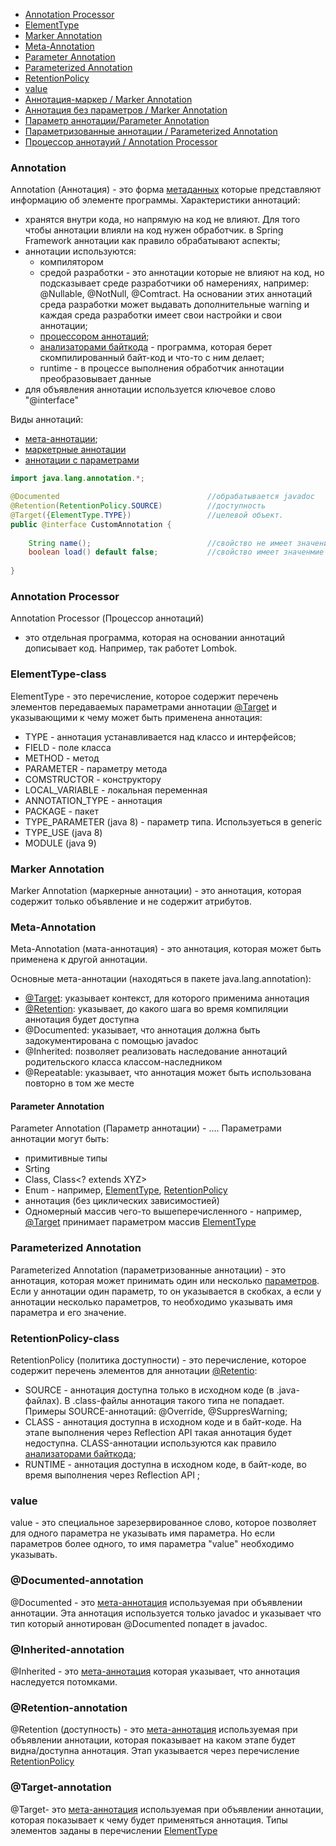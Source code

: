 
* [Annotation Processor](#annotation-processor)
* [ElementType](#elementtype-class)
* [Marker Annotation](#marker-annotation)
* [Meta-Annotation](#meta-annotation)
* [Parameter Annotation](#parameter-annotation)
* [Parameterized Annotation](#parameterized-annotation)
* [RetentionPolicy](#retentionpolicy-class)
* [value](#value)
* [Аннотация-маркер / Marker Annotation](#marker-annotation)
* [Аннотация без параметров / Marker Annotation](#marker-annotation)
* [Параметр аннотации/Parameter Annotation](#parameter-annotation)
* [Параметризованные аннотации / Parameterized Annotation](#parameterized-annotation)
* [Процессор аннотауий / Annotation Processor](#annotation-processor)

### Annotation
Annotation (Аннотация) - это форма [метаданных](/index.md#metadata) которые представляют информацию об элементе программы. Характеристики аннотаций:
* хранятся внутри кода, но напрямую на код не влияют. Для того чтобы аннотации влияли на код нужен обработчик. в Spring Framework аннотации как правило обрабатывают аспекты;
* аннотации используются:
  * компилятором 
  * средой разработки - это аннотации которые не влияют на код, но подсказывает среде разработчики об намерениях, например: @Nullable, @NotNull, @Comtract. На основании этих аннотаций среда разработки может выдавать дополнительные warning и каждая среда разработки имеет свои настройки и свои аннотации;
  * [процессором аннотаций](#annotation-processor); 
  * [анализаторами байткода](/java.md#bytecode-analyzer) - программа, которая берет скомпилированный байт-код и что-то с ним делает;
  * runtime - в процессе выполнения обработчик аннотации преобразовывает данные
* для объявления аннотации используется ключевое слово "@interface"

Виды аннотаций:
* [мета-аннотации](#meta-annotation);
* [маркетрные аннотации](#marker-annotation)
* [аннотации с параметрами](#parameterized-annotation)



```java
import java.lang.annotation.*;

@Documented                                 //обрабатывается javadoc
@Retention(RetentionPolicy.SOURCE)          //доступность
@Target({ElementType.TYPE})                 //целевой объект. 
public @interface CustomAnnotation {
    
    String name();                          //свойство не имеет значения п оумолчанию
    boolean load() default false;           //свойство имеет значенмие по умолчанию
    
}
```


### Annotation Processor
Annotation Processor (Процессор аннотаций) 
- это отдельная программа, которая на основании аннотаций дописывает код. Например, так работет Lombok.

### ElementType-class
ElementType - это перечисление, которое содержит перечень элементов передаваемых параметрами аннотации [@Target](#target-annotation) и указывающими к чему может быть применена аннотация:
* TYPE - аннотация устанавливается над классо и интерфейсов;
* FIELD - поле класса
* METHOD - метод
* PARAMETER - параметру метода
* COMSTRUCTOR - конструктору
* LOCAL_VARIABLE - локальная переменная
* ANNOTATION_TYPE - аннотация
* PACKAGE - пакет
* TYPE_PARAMETER (java 8) - параметр типа. Используеться в generic
* TYPE_USE (java 8)
* MODULE (java 9) 


### Marker Annotation
Marker Annotation (маркерные аннотации) - это аннотация, которая содержит только объявление и не содержит атрибутов.

### Meta-Annotation
Meta-Annotation (мата-аннотация) - это аннотация, которая может быть применена к другой аннотации.

Основные мета-аннотации (находяться в пакете java.lang.annotation):
* [@Target](#target-annotation): указывает контекст, для которого применима аннотация
* [@Retention](#retention-annotation): указывает, до какого шага во время компиляции аннотация будет доступна
* @Documented: указывает, что аннотация должна быть задокументирована с помощью javadoc
* @Inherited: позволяет реализовать наследование аннотаций родительского класса классом-наследником
* @Repeatable: указывает, что аннотация может быть использована повторно в том же месте


#### Parameter Annotation
Parameter Annotation (Параметр аннотации) - .... Параметрами аннотации могут быть:
* примитивные типы
* Srting
* Class, Class<? extends XYZ>
* Enum - например, [ElementType](#elementtype-class), [RetentionPolicy](#retentionpolicy-class)
* аннотация (без циклических зависимостией)
* Одномерный массив чего-то вышеперечисленного - например, [@Target](#target-annotation) принимает параметром массив [ElementType](#elementtype-class)

### Parameterized Annotation
Parameterized Annotation (параметризованные аннотации) - это аннотация, которая может принимать один или несколько [параметров](#parameter-annotation). Если у аннотации один параметр, то он указывается в скобках, а если у аннотации несколько параметров, то необходимо указывать имя параметра и его значение.

### RetentionPolicy-class
RetentionPolicy (политика доступности) - это перечисление, которое содержит перечень элементов для аннотации [@Retentio](#retentionpolicy-class):
* SOURCE - аннотация доступна только в исходном коде (в .java-файлах). В .class-файлы аннотация такого типа не попадает. Примеры SOURCE-аннотаций: @Override, @SuppresWarning; 
* CLASS - аннотация доступна в исходном коде и в байт-коде. На этапе выполнения через Reflection API такая аннотация будет недоступна. CLASS-аннотации используются как правило [анализаторами байткода](/java.md#bytecode-analyzer); 
* RUNTIME - аннотация доступна в исходном коде, в байт-коде, во время выполнения через Reflection API ;


### value
value - это специальное зарезервированное слово, которое позволяет для одного параметра не указывать имя параметра. Но если параметров более одного, то имя параметра "value" необходимо указывать.

### @Documented-annotation
@Documented - это [мета-аннотация](#meta-annotation) используемая при объявлении аннотации. Эта аннотация используется только javadoc и указывает что тип который аннотирован @Documented попадет в javadoc.


### @Inherited-annotation
@Inherited - это [мета-аннотация](#meta-annotation) которая указывает, что аннотация наследуется потомками.

### @Retention-annotation
@Retention (доступность) - это [мета-аннотация](#meta-annotation) используемая при объявлении аннотации, которая показывает на каком этапе будет видна/доступна аннотация. Этап указывается через перечисление [RetentionPolicy](#retentionpolicy-class)

### @Target-annotation
@Target- это [мета-аннотация](#meta-annotation) используемая при объявлении аннотации, которая показывает к чему будет применяться аннотация. Типы элементов заданы в перечислении [ElementType](#elementtype-class) 